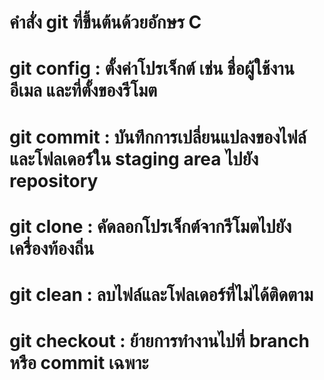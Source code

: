 # คำสั่ง git ที่ขึ้นต้นด้วยอักษร C
# git config : ตั้งค่าโปรเจ็กต์ เช่น ชื่อผู้ใช้งาน อีเมล และที่ตั้งของรีโมต
# git commit : บันทึกการเปลี่ยนแปลงของไฟล์และโฟลเดอร์ใน staging area ไปยัง repository
# git clone : คัดลอกโปรเจ็กต์จากรีโมตไปยังเครื่องท้องถิ่น
# git clean : ลบไฟล์และโฟลเดอร์ที่ไม่ได้ติดตาม
# git checkout : ย้ายการทำงานไปที่ branch หรือ commit เฉพาะ
